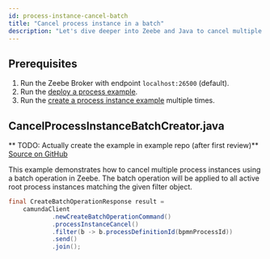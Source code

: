 ```yaml
---
id: process-instance-cancel-batch
title: "Cancel process instance in a batch"
description: "Let's dive deeper into Zeebe and Java to cancel multiple process instances via a batch operation."
---
```


## Prerequisites

1. Run the Zeebe Broker with endpoint `localhost:26500` (default).
2. Run the [deploy a process example](process-deploy.md).
3. Run the [create a process instance example](process-instance-create.md) multiple times.

## CancelProcessInstanceBatchCreator.java

** TODO: Actually create the example in example repo (after first review)**
[Source on GitHub](https://github.com/camunda-community-hub/camunda-8-examples/blob/main/zeebe-client-plain-java/src/main/java/io/camunda/zeebe/example/process/ProcessInstanceCreator.java)

This example demonstrates how to cancel multiple process instances using a batch operation in Zeebe. The batch operation
will be applied to all active root process instances matching the given filter object.

```java
final CreateBatchOperationResponse result =
    camundaClient
            .newCreateBatchOperationCommand()
            .processInstanceCancel()
            .filter(b -> b.processDefinitionId(bpmnProcessId))
            .send()
            .join();
```
